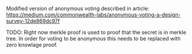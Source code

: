 Modified version of anonymous voting described in article:
https://medium.com/commonwealth-labs/anonymous-voting-a-design-survey-12de869dc97f

TODO: Right now merkle proof is used to proof that the secret is in merkle tree. In order for voting to be anonymous this needs to be replaced with zero knowlage proof.
